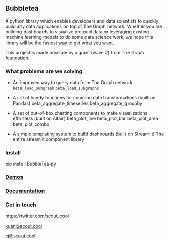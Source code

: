 Bubbletea
--

A python library which enables developers and data scientists to quickly build any data applications on top of The Graph network. Whether you are building dashboards to visualize protocol data or leveraging existing machine learning models to do some data science work, we hope this library will be the fastest way to get what you want.

This project is made possible by a grant (wave 2) from The Graph foundation. 

### What problems are we solving
- An improved way to query data from The Graph network
`beta_load_subgraph`
`beta_load_subgraphs`

- A set of handy functions for common data transformations (built on Pandas)
beta_aggregate_timeseries
beta_aggregate_groupby

- A set of out-of-box charting components to make visualizations effortless (built on Altair)
beta_plot_line
beta_plot_bar
beta_plot_area
beta_plot_combo

- A simple templating system to build dashboards (built on Streamlit)
The entire streamlit component library

### Install
pip install BubbleTea-py

### [Demos](https://bubbletea-demo.herokuapp.com/?demo=demo_1.py)


### [Documentation](https://scout-1.gitbook.io/bubbletea/)



### Get in touch
https://twitter.com/scout_cool

kuan@scout.cool

cj@scout.cool
